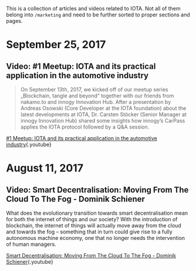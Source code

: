 <!-- TITLE: Articles & Videos -->
<!-- SUBTITLE: related to IOTA and the Tangle -->

This is a collection of articles and videos related to IOTA. Not all of them belong into `/marketing` and need to be further sorted to proper sections and pages.

# September 25, 2017
## Video: #1 Meetup: IOTA and its practical application in the automotive industry
> On September 13th, 2017, we kicked off of our meetup series „Blockchain, tangle and beyond“ together with our friends from nakamo.to and innogy Innovation Hub.  After a presentation by Andreas Osowski (Core Developer at the IOTA foundation) about the latest developments at IOTA, Dr. Carsten Stöcker (Senior Manager at innogy Innovation Hub) shared some insights how innogy’s CarPass applies the IOTA protocol followed by a Q&A session.

[#1 Meetup: IOTA and its practical application in the automotive industry](https://www.youtube.com/watch?v=SVTOHdrsJ-U){.youtube}

# August 11, 2017
## Video: Smart Decentralisation: Moving From The Cloud To The Fog - Dominik Schiener
What does the evolutionary transition towards smart decentralisation mean for both the internet of things and our society? With the introduction of blockchain, the internet of things will actually move away from the cloud and towards the fog – something that in turn could give rise to a fully autonomous machine economy, one that no longer needs the intervention of human managers.

[Smart Decentralisation: Moving From The Cloud To The Fog - Dominik Schiener](https://www.youtube.com/watch?v=ibL4wqLwk5E){.youtube}